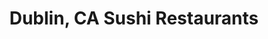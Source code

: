 ---
layout: city
title: Dublin, CA Sushi Restaurants
permalink: /california/dublin/
stateAbbr: CA
stateName: California
cityName: Dublin

---